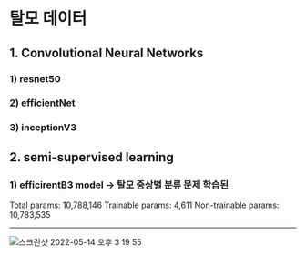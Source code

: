# 탈모 데이터
## 1. Convolutional Neural Networks
### 1) resnet50
### 2) efficientNet
### 3) inceptionV3

## 2. semi-supervised learning
### 1) efficirentB3 model -> 탈모 증상별 분류 문제 학습된 
<!-- Model: "sequential_15"
_________________________________________________________________
Layer (type)                 Output Shape              Param #   
=================================================================
efficientnetb3 (Functional)  (None, 1536)              10783535  
_________________________________________________________________
dense_14 (Dense)             (None, 3)                 4611      
================================================================= -->
Total params: 10,788,146
Trainable params: 4,611
Non-trainable params: 10,783,535
_________________________________________________________________
![스크린샷 2022-05-14 오후 3 19 55](https://user-images.githubusercontent.com/84977137/168413520-4be3e42c-37d4-4276-9724-c0ad2fee4b19.png)

